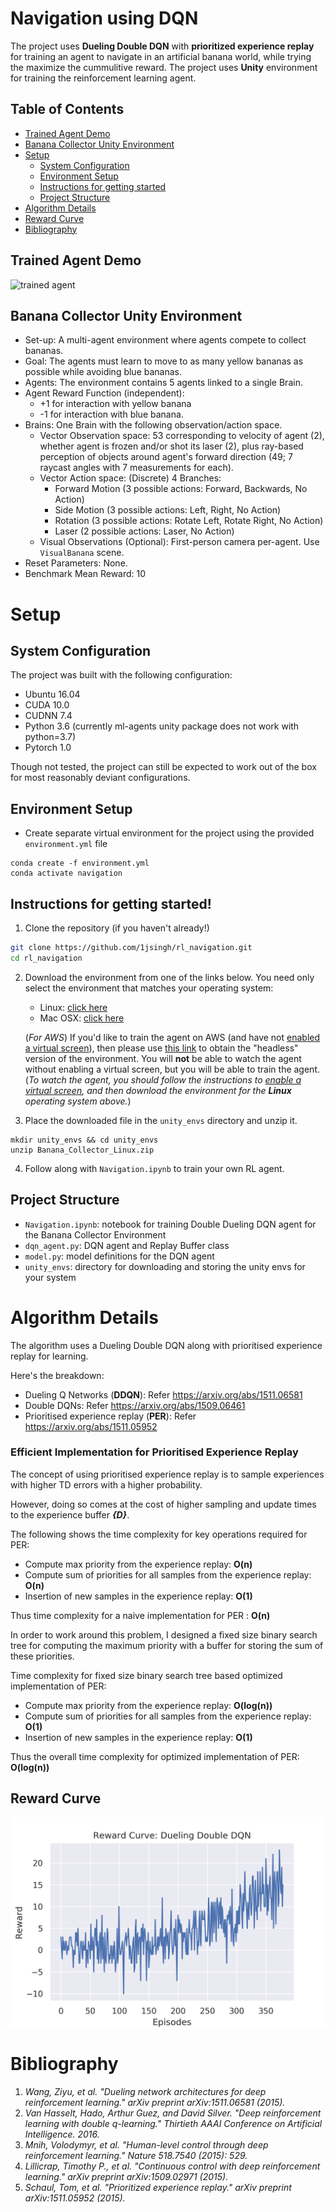 # Navigation using DQN

The project uses **Dueling Double DQN** with **prioritized experience replay** for training an agent to navigate in an artificial banana world, while trying the maximize the cummulitive reward. The project uses **Unity** environment for training the reinforcement learning agent.

## Table of Contents

* [Trained Agent Demo](#trained-agent-demo)
* [Banana Collector Unity Environment](#banana-collector-unity-environment)
* [Setup](#setup)
    * [System Configuration](#system-configuration)
    * [Environment Setup](#environment-setup)
    * [Instructions for getting started](#instructions-for-getting-started)
    * [Project Structure](#project-structure)
* [Algorithm Details](#algorithm-details)
* [Reward Curve](#reward-curve)
* [Bibliography](#bibliography)

##  Trained Agent Demo
![trained agent](images/trained_agent.gif)

## Banana Collector Unity Environment

* Set-up: A multi-agent environment where agents compete to collect bananas.
* Goal: The agents must learn to move to as many yellow bananas as possible
  while avoiding blue bananas.
* Agents: The environment contains 5 agents linked to a single Brain.
* Agent Reward Function (independent):
  * +1 for interaction with yellow banana
  * -1 for interaction with blue banana.
* Brains: One Brain with the following observation/action space.
  * Vector Observation space: 53 corresponding to velocity of agent (2), whether
    agent is frozen and/or shot its laser (2), plus ray-based perception of
    objects around agent's forward direction (49; 7 raycast angles with 7
    measurements for each).
  * Vector Action space: (Discrete) 4 Branches:
    * Forward Motion (3 possible actions: Forward, Backwards, No Action)
    * Side Motion (3 possible actions: Left, Right, No Action)
    * Rotation (3 possible actions: Rotate Left, Rotate Right, No Action)
    * Laser (2 possible actions: Laser, No Action)
  * Visual Observations (Optional): First-person camera per-agent. Use
    `VisualBanana` scene.
* Reset Parameters: None.
* Benchmark Mean Reward: 10

# Setup

## System Configuration
The project was built with the following configuration:

* Ubuntu 16.04
* CUDA 10.0
* CUDNN 7.4
* Python 3.6 (currently ml-agents unity package does not work with python=3.7)
* Pytorch 1.0

Though not tested, the project can still be expected to work out of the box for most reasonably deviant configurations.

## Environment Setup

* Create separate virtual environment for the project using the provided `environment.yml` file
```
conda create -f environment.yml
conda activate navigation
```

## Instructions for getting started!

1. Clone the repository (if you haven't already!)
```bash
git clone https://github.com/1jsingh/rl_navigation.git
cd rl_navigation
```

2. Download the environment from one of the links below.  You need only select the environment that matches your operating system:

    
    - Linux: [click here](https://drive.google.com/open?id=1hbezVc5oOthoQ2VF9c4RPWxsf5M8mxEh)
    - Mac OSX: [click here](https://drive.google.com/open?id=1HTvJxRA24bJKsyzzfy3-J7eOo8XJYpF1N)

    (_For AWS_) If you'd like to train the agent on AWS (and have not [enabled a virtual screen](https://github.com/Unity-Technologies/ml-agents/blob/master/docs/Training-on-Amazon-Web-Service.md)), then please use [this link](https://drive.google.com/open?id=1BpLCYfGcp7y5WPAPPmxxe0mVcYM1LG9N) to obtain the "headless" version of the environment.  You will **not** be able to watch the agent without enabling a virtual screen, but you will be able to train the agent.  (_To watch the agent, you should follow the instructions to [enable a virtual screen](https://github.com/Unity-Technologies/ml-agents/blob/master/docs/Training-on-Amazon-Web-Service.md), and then download the environment for the **Linux** operating system above._)
       
3. Place the downloaded file in the `unity_envs` directory and unzip it.
  ```
  mkdir unity_envs && cd unity_envs
  unzip Banana_Collector_Linux.zip
  ```

4. Follow along with `Navigation.ipynb` to train your own RL agent.

## Project Structure

* `Navigation.ipynb`: notebook for training Double Dueling DQN agent for the Banana Collector Environment
* `dqn_agent.py`: DQN agent and Replay Buffer class
* `model.py`: model definitions for the DQN agent
* `unity_envs`: directory for downloading and storing the unity envs for your system

# Algorithm Details

The algorithm uses a Dueling Double DQN along with prioritised experience replay for learning.

Here's the breakdown:

* Dueling Q Networks (**DDQN**): Refer https://arxiv.org/abs/1511.06581
* Double DQNs: Refer https://arxiv.org/abs/1509.06461
* Prioritised experience replay (**PER**): Refer https://arxiv.org/abs/1511.05952

### Efficient Implementation for Prioritised Experience Replay
The concept of using prioritised experience replay is to sample experiences with higher TD errors with a higher probability.

However, doing so comes at the cost of higher sampling and update times to the experience buffer ***{D}***. 

The following shows the time complexity for key operations required for PER:

* Compute max priority from the experience replay: **O(n)**
* Compute sum of priorities for all samples from the experience replay: **O(n)**
* Insertion of new samples in the experience replay: **O(1)**

Thus time complexity for a naive implementation for PER : **O(n)**

In order to work around this problem, I designed a fixed size binary search tree for computing the maximum priority with a buffer for storing the sum of these priorities.

Time complexity for fixed size binary search tree based optimized implementation of PER:

* Compute max priority from the experience replay: **O(log(n))**
* Compute sum of priorities for all samples from the experience replay: **O(1)**
* Insertion of new samples in the experience replay: **O(1)**


Thus the overall time complexity for optimized implementation of PER: **O(log(n))**

## Reward Curve
<img src='images/reward_curve-ddqn.png' alt='reward_curve-ddqn'>

# Bibliography
1. <cite>Wang, Ziyu, et al. "Dueling network architectures for deep reinforcement learning." arXiv preprint arXiv:1511.06581 (2015).</cite>
2. <cite> Van Hasselt, Hado, Arthur Guez, and David Silver. "Deep reinforcement learning with double q-learning." Thirtieth AAAI Conference on Artificial Intelligence. 2016.</cite>
3. <cite> Mnih, Volodymyr, et al. "Human-level control through deep reinforcement learning." Nature 518.7540 (2015): 529.  </cite>
4. <cite> Lillicrap, Timothy P., et al. "Continuous control with deep reinforcement learning." arXiv preprint arXiv:1509.02971 (2015).</cite>
5. <cite>Schaul, Tom, et al. "Prioritized experience replay." arXiv preprint arXiv:1511.05952 (2015).</cite>
